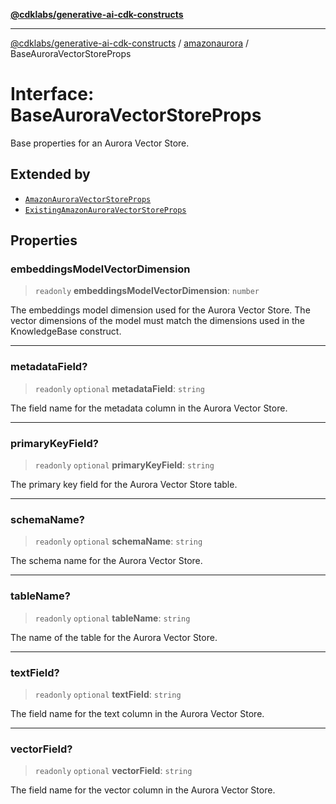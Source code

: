 [**@cdklabs/generative-ai-cdk-constructs**](../../../README.md)

***

[@cdklabs/generative-ai-cdk-constructs](../../../README.md) / [amazonaurora](../README.md) / BaseAuroraVectorStoreProps

# Interface: BaseAuroraVectorStoreProps

Base properties for an Aurora Vector Store.

## Extended by

- [`AmazonAuroraVectorStoreProps`](AmazonAuroraVectorStoreProps.md)
- [`ExistingAmazonAuroraVectorStoreProps`](ExistingAmazonAuroraVectorStoreProps.md)

## Properties

### embeddingsModelVectorDimension

> `readonly` **embeddingsModelVectorDimension**: `number`

The embeddings model dimension used for the Aurora Vector Store.
The vector dimensions of the model must match the dimensions
used in the KnowledgeBase construct.

***

### metadataField?

> `readonly` `optional` **metadataField**: `string`

The field name for the metadata column in the Aurora Vector Store.

***

### primaryKeyField?

> `readonly` `optional` **primaryKeyField**: `string`

The primary key field for the Aurora Vector Store table.

***

### schemaName?

> `readonly` `optional` **schemaName**: `string`

The schema name for the Aurora Vector Store.

***

### tableName?

> `readonly` `optional` **tableName**: `string`

The name of the table for the Aurora Vector Store.

***

### textField?

> `readonly` `optional` **textField**: `string`

The field name for the text column in the Aurora Vector Store.

***

### vectorField?

> `readonly` `optional` **vectorField**: `string`

The field name for the vector column in the Aurora Vector Store.
